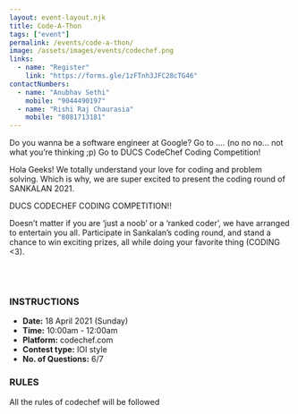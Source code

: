 ```yaml
---
layout: event-layout.njk
title: Code-A-Thon
tags: ["event"]
permalink: /events/code-a-thon/
image: /assets/images/events/codechef.png
links:
  - name: "Register"
    link: "https://forms.gle/1zFTnh3JFC28cTG46"
contactNumbers:
  - name: "Anubhav Sethi"
    mobile: "9044490197"
  - name: "Rishi Raj Chaurasia"
    mobile: "8081713181"
---
```


Do you wanna be a software engineer at Google? Go to …. (no no no... not what you’re thinking ;p)
Go to DUCS CodeChef Coding Competition!

Hola Geeks! 
We totally understand your love for coding and problem solving. Which is why, we are super excited to present the coding round of SANKALAN 2021.

DUCS CODECHEF CODING COMPETITION!!

Doesn’t matter if you are ‘just a noob’ or a ‘ranked coder’, we have arranged to entertain you all. Participate in Sankalan’s coding round, and stand a chance to win exciting prizes, all while doing your favorite thing (CODING <3).

</br>
</br>

### INSTRUCTIONS

- __Date:__ 18 April 2021 (Sunday)
- __Time:__ 10:00am - 12:00am
- __Platform:__ codechef.com
- __Contest type:__ IOI style
- __No. of Questions:__ 6/7

### RULES 
All the rules of codechef will be followed